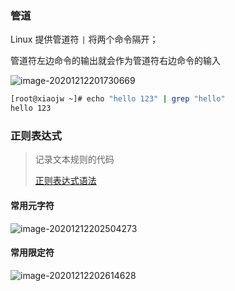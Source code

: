 ### 管道

Linux 提供管道符 `|` 将两个命令隔开；

管道符左边命令的输出就会作为管道符右边命令的输入

![image-20201212201730669](C:\Users\xiaoj\AppData\Roaming\Typora\typora-user-images\image-20201212201730669.png)

```bash
[root@xiaojw ~]# echo "hello 123" | grep "hello"
hello 123
```



### 正则表达式

> 记录文本规则的代码
>
> [正则表达式语法](https://www.runoob.com/regexp/regexp-syntax.html)

#### 常用元字符

![image-20201212202504273](C:\Users\xiaoj\AppData\Roaming\Typora\typora-user-images\image-20201212202504273.png)

#### 常用限定符

![image-20201212202614628](C:\Users\xiaoj\AppData\Roaming\Typora\typora-user-images\image-20201212202614628.png)

